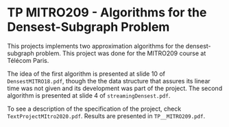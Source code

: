 # TP MITRO209 - Algorithms for the Densest-Subgraph Problem

This projects implements two approximation algorithms for the densest-subgraph problem. This project was done for the MITRO209 course at Télécom Paris.

The idea of the first algorithm is presented at slide 10 of `DensestMITRO18.pdf`, though the the data structure that assures its linear time was not given and its development was part of the project. The second algorithm is presented at slide 4 of `streamingDensest.pdf`.

To see a description of the specification of the project, check `TextProjectMItro2020.pdf`. Results are presented in `TP__MITRO209.pdf`.
